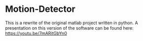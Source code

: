 # Motion-Detector
This is a rewrite of the original matlab project written in python. A presentation on this version of the software can be found here: https://youtu.be/7mARitGbYn0
